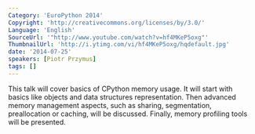 ```yaml
---
Category: 'EuroPython 2014'
Copyright: 'http://creativecommons.org/licenses/by/3.0/'
Language: 'English'
SourceUrl: '"http://www.youtube.com/watch?v=hf4MKeP5oxg"'
ThumbnailUrl: 'http://i.ytimg.com/vi/hf4MKeP5oxg/hqdefault.jpg'
date: '2014-07-25'
speakers: [Piotr Przymus]
tags: []
---
```

This talk will cover basics of CPython memory usage. 
It will start with basics like objects and data structures representation.
Then advanced memory management aspects, such as sharing, segmentation, preallocation or caching, will be discussed. Finally, memory profiling tools will be presented. 